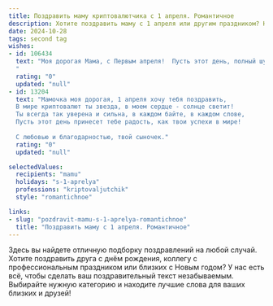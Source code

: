 ```yaml
---
title: Поздравить маму криптовалютчика с 1 апреля. Романтичное
description: Хотите поздравить маму с 1 апреля или другим праздником? Наш ИИ создаст незабываемое поздравление, а вы обязательно выделитесь среди других.  
date: 2024-10-28
tags: second tag
wishes:
- id: 106434
  text: "Моя дорогая Мама, с Первым апреля!  Пусть этот день, полный шуток и веселья, станет лишь прекрасным преддверием к году, наполненному любовью, счастьем и, конечно же, успехом в твоём удивительном мире криптовалют.  Ты – моя вдохновительница, моя звезда, сияющая даже ярче, чем самые перспективные криптовалюты.  Я бесконечно тебя люблю и горжусь тобой!
  "
  rating: "0"
  updated: "null"
- id: 13204
  text: "Мамочка моя дорогая, 1 апреля хочу тебя поздравить,
  В мире криптовалют ты звезда, в моем сердце - солнце светит!
  Ты всегда так уверена и сильна, в каждом байте, в каждом слове,
  Пусть этот день принесет тебе радость, как твои успехи в мире!
  
  С любовью и благодарностью, твой сыночек."
  rating: "0"
  updated: "null"

selectedValues:
  recipients: "mamu"
  holidays: "s-1-aprelya"
  professions: "kriptovaljutchik"
  style: "romantichnoe"

links:
- slug: "pozdravit-mamu-s-1-aprelya-romantichnoe"
  title: "Поздравить маму с 1 апреля. Романтичное"
---
```


Здесь вы найдете отличную подборку поздравлений на любой случай.
Хотите поздравить друга с днём рождения, коллегу с профессиональным праздником или близких с Новым годом? У нас есть всё, чтобы сделать ваш поздравительный текст незабываемым. Выбирайте нужную категорию и находите лучшие слова для ваших близких и друзей!
